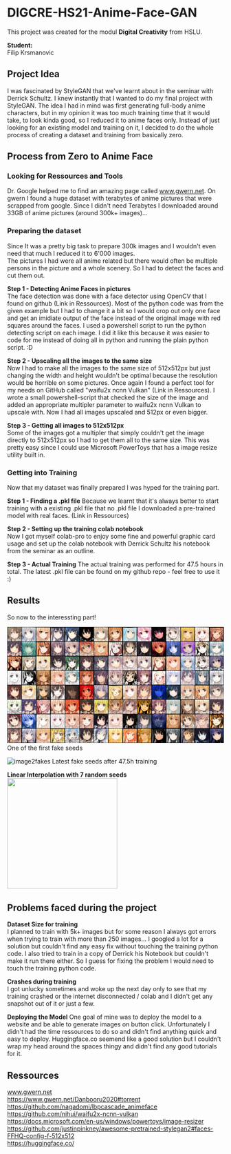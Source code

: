 # DIGCRE-HS21-Anime-Face-GAN
This project was created for the modul **Digital Creativity** from HSLU.  

**Student:**  
Filip Krsmanovic  

## Project Idea
I was fascinated by  StyleGAN that we've learnt about in the seminar with Derrick Schultz. I knew instantly that I wanted to do my final project with StyleGAN. The idea I had in mind was first generating full-body anime characters, but in my opinion it was too much training time that it would take, to look kinda good, so I reduced it to anime faces only. Instead of just looking for an existing model and training on it, I decided to do the whole process of creating a dataset and training from basically zero.

## Process from Zero to Anime Face
### Looking for Ressources and Tools  
Dr. Google helped me to find an amazing page called www.gwern.net. On gwern I found a huge dataset with terabytes of anime pictures that were scrapped from google. Since I didn't need Terabytes I downloaded around 33GB of anime pictures (around 300k+ images)...  

### Preparing the dataset
Since It was a pretty big task to prepare 300k images and I wouldn't even need that much I reduced it to 6'000 images.  
The pictures I had were all anime related but there would often be multiple persons in the picture and a whole scenery. So I had to detect the faces and cut them out.  
  
**Step 1 - Detecting Anime Faces in pictures**  
The face detection was done with a face detector using OpenCV that I found on github (Link in Ressources). Most of the python code was from the given example but I had to change it a bit so I would crop out only one face and get an imidiate output of the face instead of the original image with red squares around the faces. I used a powershell script to run the python detecting script on each image. I did it like this because it was easier to code for me instead of doing all in python and running the plain python script. :D  
  
**Step 2 - Upscaling all the images to the same size**  
Now I had to make all the images to the same size of 512x512px but just changing the width and height wouldn't be optimal because the resolution would be horrible on some pictures. Once again I found a perfect tool for my needs on GitHub called "waifu2x ncnn Vulkan" (Link in Ressources). I wrote a small powershell-script that checked the size of the image and added an appropriate multipler parameter to waifu2x ncnn Vulkan to upscale with. Now I had all images upscaled and 512px or even bigger.  
  
**Step 3 - Getting all images to 512x512px**  
Some of the images got a multipler that simply couldn't get the image directly to 512x512px so I had to get them all to the same size. This was pretty easy since I could use Microsoft PowerToys that has a image resize utility built in.

### Getting into Training
Now that my dataset was finally prepared I was hyped for the training part.

**Step 1 - Finding a .pkl file** 
Because we learnt that it's always better to start training with a existing .pkl file that no .pkl file I downloaded a pre-trained model with real faces. (Link in Ressources)  

**Step 2 - Setting up the training colab notebook**  
Now I got myself colab-pro to enjoy some fine and powerful graphic card usage and set up the colab notebook with Derrick Schultz his notebook from the seminar as an outline.  

**Step 3 - Actual Training**
The actual training was performed for 47.5 hours in total. The latest .pkl file can be found on my github repo - feel free to use it :)

## Results  
So now to the interessting part! 
  
![imagefakes](doc/fakes000024.jpg)  
One of the first fake seeds 

![image2fakes](doc/fakes000202.jpg)
Latest fake seeds after 47.5h training

**Linear Interpolation with 7 random seeds**  
<img src="doc/interpolation.gif" data-canonical-src="doc/interpolation.gif" width="256" height="256" />

## Problems faced during the project  
**Dataset Size for training**  
I planned to train with 5k+ images but for some reason I always got errors when trying to train with more than 250 images... I googled a lot for a solution but couldn't find any easy fix without touching the training python code. I also tried to train in a copy of Derrick his Notebook but couldn't make it run there either. So I guess for fixing the problem I would need to touch the training python code.  

**Crashes during training**  
I got unlucky sometimes and woke up the next day only to see that my training crashed or the internet disconnected / colab and I didn't get any snapshot out of it or just a few.  

**Deploying the Model**
One goal of mine was to deploy the model to a website and be able to generate images on button click. Unfortunately I didn't had the time ressources to do so and didn't find anything quick and easy to deploy. Huggingface.co seemend like a good solution but I couldn't wrap my head around the spaces thingy and didn't find any good tutorials for it.  


## Ressources  
www.gwern.net  
https://www.gwern.net/Danbooru2020#torrent  
https://github.com/nagadomi/lbpcascade_animeface  
https://github.com/nihui/waifu2x-ncnn-vulkan  
https://docs.microsoft.com/en-us/windows/powertoys/image-resizer  
https://github.com/justinpinkney/awesome-pretrained-stylegan2#faces-FFHQ-config-f-512x512  
https://huggingface.co/


